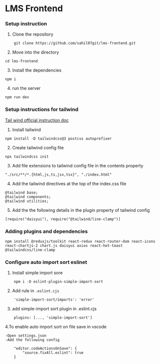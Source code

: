 # LMS Frontend

### Setup instruction

1. Clone the repository
```
    git clone https://github.com/sahil07git/lms-frontend.git
```

2. Move into the directory

```
cd lms-frontend
```
3. Install the dependencies
```
npm i
```

4. run the server
```
npm run dev
```

### Setup instructions for tailwind
[Tail wind official instruction doc](https://v3.tailwindcss.com/docs/installation)

1. Install tailwind

```
npm install -D tailwindcss@3 postcss autoprefixer
```
2. Create tailwind config file

```
npx tailwindcss init
```

3. Add file extensions to tailwind config file in the contents property

```
"./src/**/*.{html,js,ts,jsx,tsx}", "./index.html"
```

4. Add the tailwind directives at the top of the index.css file
```
@tailwind base;
@tailwind components;
@tailwind utilities;
```

5. Add the the following details in the plugin property of tailwind config
```
[require("daisyui"), require("@tailwind/line-clamp")]
```

### Adding plugins and dependencies
```
npm install @reduxjs/toolkit react-redux react-router-dom react-icons react-chartjs-2 chart.js daisyui axios react-hot-toast @tailwindcss/line-clamp
```

### Configure auto import sort eslinet

1. Install simple import sore
```
    npm i -D eslint-plugin-simple-import-sort
```
2. Add rule in `.eslint.cjs`
```
    'simple-import-sort/imports': 'error'
```
3. add simple-import sort plugin in .eslint.cjs
```
    plugins: [..., 'simple-import-sort']
```
4.To enable auto import sort on file save in vscode

    -Open settings.json
    -Add the following config
```
    "editor.codeActionsOnSave": {
        "source.fixAll.eslint": true
    }
```